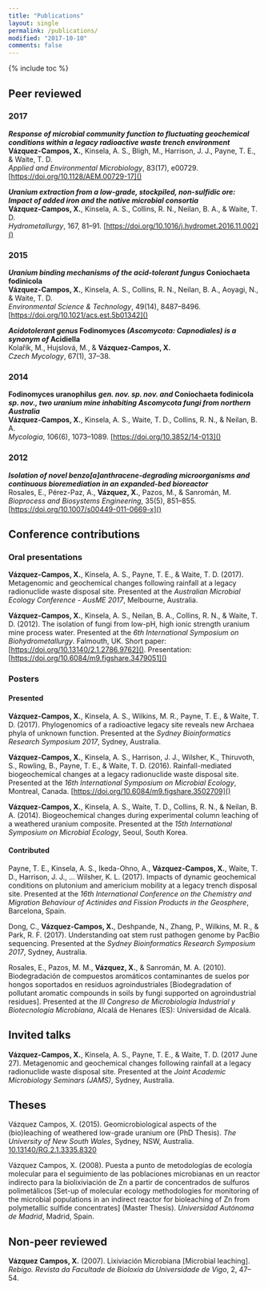 ```yaml
---
title: "Publications"
layout: single
permalink: /publications/
modified: "2017-10-10"
comments: false
---
```

{% include toc %}

## Peer reviewed

### 2017
___Response of microbial community function to fluctuating geochemical conditions within a legacy radioactive waste trench environment___  
__Vázquez-Campos, X.__, Kinsela, A. S., Bligh, M., Harrison, J. J., Payne, T. E., & Waite, T. D.  
_Applied and Environmental Microbiology_, 83(17), e00729. [https://doi.org/10.1128/AEM.00729-17]()  

___Uranium extraction from a low-grade, stockpiled, non-sulfidic ore: Impact of added iron and the native microbial consortia___  
__Vázquez-Campos, X.__, Kinsela, A. S., Collins, R. N., Neilan, B. A., & Waite, T. D.  
_Hydrometallurgy_, 167, 81–91. [https://doi.org/10.1016/j.hydromet.2016.11.002]()  

### 2015
___Uranium binding mechanisms of the acid-tolerant fungus_ Coniochaeta fodinicola__  
__Vázquez-Campos, X.__, Kinsela, A. S., Collins, R. N., Neilan, B. A., Aoyagi, N., & Waite, T. D.  
_Environmental Science & Technology_, 49(14), 8487–8496. [https://doi.org/10.1021/acs.est.5b01342]()  

___Acidotolerant genus_ Fodinomyces _(Ascomycota: _Capnodiales_) is a synonym of_ Acidiella__  
Kolařík, M., Hujslová, M., & __Vázquez-Campos, X.__  
_Czech Mycology_, 67(1), 37–38.  

### 2014
__Fodinomyces uranophilus__ ___gen. nov. sp. nov. and_ Coniochaeta fodinicola _sp. nov., two uranium mine inhabiting Ascomycota fungi from northern Australia___  
__Vázquez-Campos, X.__, Kinsela, A. S., Waite, T. D., Collins, R. N., & Neilan, B. A.  
_Mycologia_, 106(6), 1073–1089. [https://doi.org/10.3852/14-013]()  

### 2012
___Isolation of novel benzo[a]anthracene-degrading microorganisms and continuous bioremediation in an expanded-bed bioreactor___  
Rosales, E., Pérez-Paz, A., __Vázquez, X.__, Pazos, M., & Sanromán, M.  
_Bioprocess and Biosystems Engineering_, 35(5), 851–855. [https://doi.org/10.1007/s00449-011-0669-x]()  


## Conference contributions
### Oral presentations
__Vázquez-Campos, X.__, Kinsela, A. S., Payne, T. E., & Waite, T. D. (2017). Metagenomic and geochemical changes following rainfall at a legacy radionuclide waste disposal site. Presented at the _Australian Microbial Ecology Conference - AusME 2017_, Melbourne, Australia.  

__Vázquez-Campos, X.__, Kinsela, A. S., Neilan, B. A., Collins, R. N., & Waite, T. D. (2012). The isolation of fungi from low-pH, high ionic strength uranium mine process water. Presented at the _6th International Symposium on Biohydrometallurgy_. Falmouth, UK. Short paper: [https://doi.org/10.13140/2.1.2786.9762](). Presentation: [https://doi.org/10.6084/m9.figshare.3479051]()  

### Posters
#### Presented
__Vázquez-Campos, X.__, Kinsela, A. S., Wilkins, M. R., Payne, T. E., & Waite, T. D. (2017). Phylogenomics of a radioactive legacy site reveals new Archaea phyla of unknown function. Presented at the _Sydney Bioinformatics Research Symposium 2017_, Sydney, Australia.  

__Vázquez-Campos, X.__, Kinsela, A. S., Harrison, J. J., Wilsher, K., Thiruvoth, S., Rowling, B., Payne, T. E., & Waite, T. D. (2016). Rainfall-mediated biogeochemical changes at a legacy radionuclide waste disposal site. Presented at the _16th International Symposium on Microbial Ecology_, Montreal, Canada. [https://doi.org/10.6084/m9.figshare.3502709]()  

__Vázquez-Campos, X.__, Kinsela, A. S., Waite, T. D., Collins, R. N., & Neilan, B. A. (2014). Biogeochemical changes during experimental column leaching of a weathered uranium composite. Presented at the _15th International Symposium on Microbial Ecology_, Seoul, South Korea.  

#### Contributed
Payne, T. E., Kinsela, A. S., Ikeda-Ohno, A., __Vázquez-Campos, X.__, Waite, T. D., Harrison, J. J., … Wilsher, K. L. (2017). Impacts of dynamic geochemical conditions on plutonium and americium mobility at a legacy trench disposal site. Presented at the _16th International Conference on the Chemistry and Migration Behaviour of Actinides and Fission Products in the Geosphere_, Barcelona, Spain.  

Dong, C., __Vázquez-Campos, X.__, Deshpande, N., Zhang, P., Wilkins, M. R., & Park, R. F. (2017). Understanding oat stem rust pathogen genome by PacBio sequencing. Presented at the _Sydney Bioinformatics Research Symposium 2017_, Sydney, Australia.  

Rosales, E., Pazos, M. M., __Vázquez, X.__, & Sanromán, M. A. (2010). Biodegradación de compuestos aromáticos contaminantes de suelos por hongos soportados en residuos agroindustriales [Biodegradation of pollutant aromatic compounds in soils by fungi supported on agroindustrial residues]. Presented at the _III Congreso de Microbiología Industrial y Biotecnología Microbiana_, Alcalá de Henares (ES): Universidad de Alcalá.  


## Invited talks
__Vázquez-Campos, X.__, Kinsela, A. S., Payne, T. E., & Waite, T. D. (2017 June 27). Metagenomic and geochemical changes following rainfall at a legacy radionuclide waste disposal site. Presented at the _Joint Academic Microbiology Seminars (JAMS)_, Sydney, Australia.  


## Theses
Vázquez Campos, X. (2015). Geomicrobiological aspects of the (bio)leaching of weathered low-grade uranium ore (PhD Thesis). _The University of New South Wales_, Sydney, NSW, Australia. [10.13140/RG.2.1.3335.8320]()  

Vázquez Campos, X. (2008). Puesta a punto de metodologías de ecología molecular para el seguimiento de las poblaciones microbianas en un reactor indirecto para la biolixiviación de Zn a partir de concentrados de sulfuros polimetálicos [Set-up of molecular ecology methodologies for monitoring of the microbial populations in an indirect reactor for bioleaching of Zn from polymetallic sulfide concentrates] (Master Thesis). _Universidad Autónoma de Madrid_, Madrid, Spain.  


## Non-peer reviewed
__Vázquez Campos, X.__ (2007). Lixiviación Microbiana [Microbial leaching]. _Rebigo. Revista da Facultade de Bioloxía da Universidade de Vigo_, 2, 47–54.
